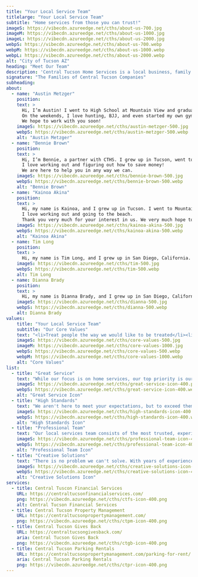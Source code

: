 ```yaml
---
title: "Your Local Service Team"
titlelarge: "Your Local Service Team"
subtitle: "Home services from those you can trust!"
imageS: https://vibecdn.azureedge.net/cths/about-us-700.jpg
imageM: https://vibecdn.azureedge.net/cths/about-us-1000.jpg
imageL: https://vibecdn.azureedge.net/cths/about-us-2000.jpg
webpS: https://vibecdn.azureedge.net/cths/about-us-700.webp
webpM: https://vibecdn.azureedge.net/cths/about-us-1000.webp
webpL: https://vibecdn.azureedge.net/cths/about-us-2000.webp
alt: "City of Tucson AZ"
heading: "Meet Our Team"
description: 'Central Tucson Home Services is a local business, family owned and operated. Our team grew up here in Tucson and absolutely loves the city and the people. It’s because of our Tucson roots that 10% of all net revenue goes to our foundation – Central Tucson Gives Back – which focuses on child and family non-profit organizations in the Arizona area. We also have multiple rental units, managed by <a href="https://centraltucsonpropertymanagement.com/" target="_blank" class="link dim">Central Tucson Property Management</a>.<br><br>We hope you will put your trust in us to deliver your home services needs.<br><br>Warmest Aloha,'
signature: "The Families of Central Tucson Companies"
subheading: 
about:
  - name: "Austin Metzger"
    position:
    text: >
      Hi, I’m Austin! I went to High School at Mountain View and graduated from the University of Arizona. I currently live in Tucson with my wife and 4 kids and work as a Branch Manager at Wells Fargo.
      On the weekends, I love hunting, BJJ, and even started my own gym, Marana Martial Arts. Please come check us out if you have a chance.
      We hope to work with you soon!  
    imageS: https://vibecdn.azureedge.net/cths/austin-metzger-500.jpg
    webpS: https://vibecdn.azureedge.net/cths/austin-metzger-500.webp
    alt: "Austin Metzger"
  - name: "Bennie Brown"
    position:
    text: >
      Hi, I’m Bennie, a partner with CTHS. I grew up in Tucson, went to Mountain View High School, and graduated from the University of Arizona. I am an auditing manager with ASARCO and am married with 2 kids.
      I love working out and figuring out how to save money!
      We are here to help you in any way we can.
    imageS: https://vibecdn.azureedge.net/cths/bennie-brown-500.jpg
    webpS: https://vibecdn.azureedge.net/cths/bennie-brown-500.webp
    alt: "Bennie Brown"
  - name: "Kainoa Akina"
    position:
    text: >
      Hi, my name is Kainoa, and I grew up in Tucson. I went to Mountain View High School, then went on to graduate from the University of Hawaii. I have a wife, 2 kids, and a dog. While I currently live in Hawaii, I spend a lot of time in Tucson and hope to have more time here.
      I love working out and going to the beach.
      Thank you very much for your interest in us. We very much hope to work with you soon. Much aloha!
    imageS: https://vibecdn.azureedge.net/cths/kainoa-akina-500.jpg
    webpS: https://vibecdn.azureedge.net/cths/kainoa-akina-500.webp
    alt: "Kainoa Akina"
  - name: Tim Long
    position:
    text: >
      Hi, my name is Tim Long, and I grew up in San Diego, California. I moved to Tucson a couple of years ago and love it out here. I have over 20 years of experience as an electrician, mason, carpenter, and handyman. I love hunting, shooting, and off-roading in my spare time. I very much look forward to working with you!
    imageS: https://vibecdn.azureedge.net/cths/tim-500.jpg
    webpS: https://vibecdn.azureedge.net/cths/tim-500.webp
    alt: Tim Long
  - name: Dianna Brady
    position:
    text: >
      Hi, my name is Dianna Brady, and I grew up in San Diego, California. I have over 10 years of experience as a Service Manager for multiple car dealerships in California. I moved to Tucson a couple of years ago and just love it! Some of my hobbies are: fishing, camping, and antiquing. We look forward to working with you!
    imageS: https://vibecdn.azureedge.net/cths/dianna-500.jpg
    webpS: https://vibecdn.azureedge.net/cths/dianna-500.webp
    alt: Dianna Brady
values: 
    title: "Your Local Service Team"
    subtitle: "Our Core Values"
    text: "<li>Treat people the way we would like to be treated</li><li>Give 100% effort and take great pride in our work</li><li>Do business the right way: be honest, be professional, and get the job done</li><li>Be a good listener and a good communicator</li><li> Make someone smile, every day</li>"
    imageS: https://vibecdn.azureedge.net/cths/core-values-500.jpg
    imageM: https://vibecdn.azureedge.net/cths/core-values-1000.jpg
    webpS: https://vibecdn.azureedge.net/cths/core-values-500.webp
    webpM: https://vibecdn.azureedge.net/cths/core-values-1000.webp
    alt: "Core Values"
list:
  - title: "Great Service"
    text: "While our focus is on home services, our top priority is our customer service. Experience safe and worry-free local services and residential repairs."
    imageS: https://vibecdn.azureedge.net/cths/great-service-icon-400.png
    webpS: https://vibecdn.azureedge.net/cths/great-service-icon-400.webp
    alt: "Great Service Icon"
  - title: "High Standards"
    text: "We aren't here to meet your expectations, but to exceed them. Every home service project we complete is done above the industry standard."
    imageS: https://vibecdn.azureedge.net/cths/high-standards-icon-400.png
    webpS: https://vibecdn.azureedge.net/cths/high-standards-icon-400.webp
    alt: "High Standards Icon"
  - title: "Professional Team"
    text: "Our local services team consists of the most trusted, experienced, and reliable workers in the home service industry to give you the professional service you deserve."
    imageS: https://vibecdn.azureedge.net/cths/professional-team-icon-400.png
    webpS: https://vibecdn.azureedge.net/cths/professional-team-icon-400.webp
    alt: "Professional Team Icon"
  - title: "Creative Solutions"
    text: "There is no problem we can't solve. With years of experience, our expert team allows you a worry-free home service experience."
    imageS: https://vibecdn.azureedge.net/cths/creative-solutions-icon-400.png
    webpS: https://vibecdn.azureedge.net/cths/creative-solutions-icon-400.webp
    alt: "Creative Solutions Icon"
services:
  - title: Central Tuscon Financial Services
    URL: https://centraltucsonfinancialservices.com/
    png: https://vibecdn.azureedge.net/cths/ctfs-icon-400.png
    alt: Central Tucson Financial Services
  - title: Central Tucson Property Management
    URL: https://centraltucsonpropertymanagement.com/
    png: https://vibecdn.azureedge.net/cths/ctpm-icon-400.png
  - title: Central Tucson Gives Back
    URL: https://centraltucsongivesback.com/
    aria: Central Tucson Gives Back
    png: https://vibecdn.azureedge.net/cths/ctgb-icon-400.png
  - title: Central Tucson Parking Rentals
    URL: https://centraltucsonpropertymanagement.com/parking-for-rent/
    aria: Central Tucson Parking Rentals 
    png: https://vibecdn.azureedge.net/cths/ctpr-icon-400.png
---
```

